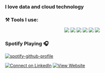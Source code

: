 <!--
chasinggreg/chasinggreg is a special repository: its README.md will appear on your profile!
-->
### I love data and cloud technology

### ⚒ Tools I use:
<p align="center">
<img src="https://img.shields.io/badge/Microsoft%20SQL%20Server-%2312100E.svg?logo=microsoft-sql-server&logoColor=red&style=for-the-badge">
<img src="https://img.shields.io/badge/Visual%20Studio%20Code-%2312100E.svg?logo=visual-studio-code&style=for-the-badge&logoColor=blue">
<img src="https://img.shields.io/badge/Visual%20Studio-%2312100E.svg?logo=visual-studio&style=for-the-badge&logoColor=purple">
<img src="https://img.shields.io/badge/PowerBI-black?logo=Power%20BI&logoColor=yellow&style=for-the-badge">
<img src="https://img.shields.io/badge/Git-%2312100E.svg?logo=git&style=for-the-badge">
<img src="https://img.shields.io/badge/GitHub-black?logo=GitHub&style=for-the-badge">
</p>

### Spotify Playing 🎧
[![spotify-github-profile](https://spotify-github-profile.vercel.app/api/view?uid=gncsmith&cover_image=true&theme=default&show_offline=false&background_color=121212&interchange=false&bar_color_cover=false)](https://github.com/kittinan/spotify-github-profile)
<br>
<p align="center">

[![Connect on LinkedIn](https://img.shields.io/badge/connect-%230077B5.svg?&style=for-the-badge&logo=linkedin)](https://www.linkedin.com/in/chasinggreg/)
[![View Website](https://img.shields.io/badge/website-8A2BE2.svg?&style=for-the-badge&logo=website&logoColor=white)](https://www.chasinggreg.com/)

</p>
<br />
